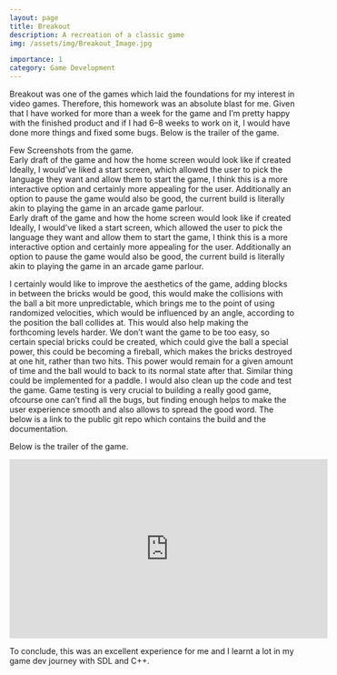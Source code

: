 ```yaml
---
layout: page
title: Breakout
description: A recreation of a classic game
img: /assets/img/Breakout_Image.jpg

importance: 1
category: Game Development
---
```

<!-- 
Every project has a beautiful feature showcase page.
It's easy to include images in a flexible 3-column grid format.
Make your photos 1/3, 2/3, or full width.

To give your project a background in the portfolio page, just add the img tag to the front matter like so:

    ---
    layout: page
    title: project
    description: a project with a background image
    img: /assets/img/12.jpg
    --- -->
Breakout was one of the games which laid the foundations for my interest in video games. Therefore, this homework was an absolute blast for me.
Given that I have worked for more than a week for the game and I’m pretty happy with the finished product and if I had 6–8 weeks to work on it, I would have done more things and fixed some bugs. Below is the trailer of the game.

<div class="row">
    <div class="col-sm mt-3 mt-md-0">
        <img class="img-fluid rounded z-depth-1" src="{{ '/assets/img/Breakout_Win.png' | relative_url }}" alt="" title="Breakout Win Screen"/>
    </div>
    <div class="col-sm mt-3 mt-md-0">
        <img class="img-fluid rounded z-depth-1" src="{{ '/assets/img/BreakOut_Lost.png' | relative_url }}" alt="" title="Breakout Lost Screen"/>
    </div>
    <!-- <div class="col-sm mt-3 mt-md-0">
        <img class="img-fluid rounded z-depth-1" src="{{ '/assets/img/5.jpg' | relative_url }}" alt="" title="example image"/>
    </div> -->
</div>
<div class="caption">
   Few Screenshots from the game.
</div>
Early draft of the game and how the home screen would look like if created</div>
Ideally, I would’ve liked a start screen, which allowed the user to pick the language they want and allow them to start the game, I think this is a more interactive option and certainly more appealing for the user.
Additionally an option to pause the game would also be good, the current build is literally akin to playing the game in an arcade game parlour.

<div class="row">
    <div class="col-sm mt-3 mt-md-0">
        <img class="img-fluid rounded z-depth-1" src="{{ '/assets/img/design_breakout.png' | relative_url }}" alt="" title="Early Design image"/>
    </div>
     <div class="col-sm mt-3 mt-md-0">
        <img class="img-fluid rounded z-depth-1" src="{{ '/assets/img/-breakout_home.png' | relative_url }}" alt="" title="Home Screen Visualized"/>
    </div>
</div>
<div class="caption">
Early draft of the game and how the home screen would look like if created</div>
Ideally, I would’ve liked a start screen, which allowed the user to pick the language they want and allow them to start the game, I think this is a more interactive option and certainly more appealing for the user.
Additionally an option to pause the game would also be good, the current build is literally akin to playing the game in an arcade game parlour.

I certainly would like to improve the aesthetics of the game, adding blocks in between the bricks would be good, this would make the collisions with the ball a bit more unpredictable, which brings me to the point of using randomized velocities, which would be influenced by an angle, according to the position the ball collides at. This would also help making the forthcoming levels harder. We don’t want the game to be too easy, so certain special bricks could be created, which could give the ball a special power, this could be becoming a fireball, which makes the bricks destroyed at one hit, rather than two hits. This power would remain for a given amount of time and the ball would to back to its normal state after that. Similar thing could be implemented for a paddle.
I would also clean up the code and test the game. Game testing is very crucial to building a really good game, ofcourse one can’t find all the bugs, but finding enough helps to make the user experience smooth and also allows to spread the good word. The below is a link to the public git repo which contains the build and the documentation.

Below is the trailer of the game.


<iframe width="560" height="315" src="https://www.youtube.com/embed/WKMdNbbo05w" title="YouTube video player" frameborder="0" allow="accelerometer; autoplay; clipboard-write; encrypted-media; gyroscope; picture-in-picture" allowfullscreen></iframe>





To conclude, this was an excellent experience for me and I learnt a lot in my game dev journey with SDL and C++.


<!-- You can also put regular text between your rows of images.
Say you wanted to write a little bit about your project before you posted the rest of the images.
You describe how you toiled, sweated, *bled* for your project, and then... you reveal it's glory in the next row of images.


<div class="row justify-content-sm-center">
    <div class="col-sm-8 mt-3 mt-md-0">
        <img class="img-fluid rounded z-depth-1" src="{{ '/assets/img/6.jpg' | relative_url }}" alt="" title="example image"/>
    </div>
    <div class="col-sm-4 mt-3 mt-md-0">
        <img class="img-fluid rounded z-depth-1" src="{{ '/assets/img/11.jpg' | relative_url }}" alt="" title="example image"/>
    </div>
</div>
<div class="caption">
    You can also have artistically styled 2/3 + 1/3 images, like these.
</div>


The code is simple.
Just wrap your images with `<div class="col-sm">` and place them inside `<div class="row">` (read more about the <a href="https://getbootstrap.com/docs/4.4/layout/grid/" target="_blank">Bootstrap Grid</a> system).
To make images responsive, add `img-fluid` class to each; for rounded corners and shadows use `rounded` and `z-depth-1` classes.
Here's the code for the last row of images above:

```html
<div class="row justify-content-sm-center">
    <div class="col-sm-8 mt-3 mt-md-0">
        <img class="img-fluid rounded z-depth-1" src="{{ '/assets/img/6.jpg' | relative_url }}" alt="" title="example image"/>
    </div>
    <div class="col-sm-4 mt-3 mt-md-0">
        <img class="img-fluid rounded z-depth-1" src="{{ '/assets/img/11.jpg' | relative_url }}" alt="" title="example image"/>
    </div>
</div>
``` -->
